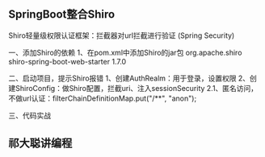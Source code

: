 
## SpringBoot整合Shiro

Shiro轻量级权限认证框架：拦截器对url拦截进行验证
(Spring Security)

一、添加Shiro的依赖
	1、在pom.xml中添加Shiro的jar包
		<dependency>
            <groupId>org.apache.shiro</groupId>
            <artifactId>shiro-spring-boot-web-starter</artifactId>
            <version>1.7.0</version>
        </dependency>
    
二、启动项目，提示Shiro报错
	1、创建AuthRealm：用于登录，设置权限
	2、创建ShiroConfig：做Shiro配置，拦截uri、注入sessionSecurity
	    2.1、匿名访问，不做url认证：filterChainDefinitionMap.put("/**", "anon");
				
三、代码实战


## 祁大聪讲编程

	